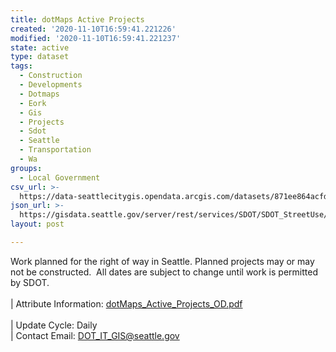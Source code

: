 ```yaml
---
title: dotMaps Active Projects
created: '2020-11-10T16:59:41.221226'
modified: '2020-11-10T16:59:41.221237'
state: active
type: dataset
tags:
  - Construction
  - Developments
  - Dotmaps
  - Eork
  - Gis
  - Projects
  - Sdot
  - Seattle
  - Transportation
  - Wa
groups:
  - Local Government
csv_url: >-
  https://data-seattlecitygis.opendata.arcgis.com/datasets/871ee864acfd414f90a81a7d216c247a_2.csv?outSR=%7B%22latestWkid%22%3A2926%2C%22wkid%22%3A2926%7D
json_url: >-
  https://gisdata.seattle.gov/server/rest/services/SDOT/SDOT_StreetUse/MapServer/2
layout: post

---
```

Work planned for the right of way in Seattle. Planned projects may or may not be constructed.  All dates are subject to change until work is permitted by SDOT.  <br /><br />| Attribute Information: <a href='https://drive.google.com/open?id=1S0p6maKDoA0mr9Nc2L38ZArRfJ0PsRJS' target='_blank'>dotMaps_Active_Projects_OD.pdf</a> <br /><br />| Update Cycle: Daily<br />| Contact Email: <a href='mailto:DOT_IT_GIS@seattle.gov' target='_blank'>DOT_IT_GIS@seattle.gov</a>
